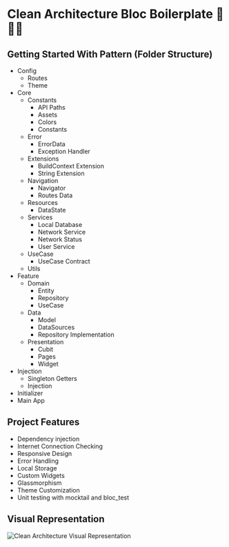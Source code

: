 # Clean Architecture Bloc Boilerplate 🚀🚀🚀

## Getting Started With Pattern (Folder Structure)

- Config
  - Routes
  - Theme
- Core
  - Constants
    - API Paths
    - Assets
    - Colors
    - Constants
  - Error
    - ErrorData
    - Exception Handler
  - Extensions
    - BuildContext Extension
    - String Extension
  - Navigation
    - Navigator
    - Routes Data
  - Resources
    - DataState
  - Services
    - Local Database
    - Network Service
    - Network Status
    - User Service
  - UseCase
    - UseCase Contract
  - Utils
- Feature
  - Domain
    - Entity
    - Repository
    - UseCase
  - Data
    - Model
    - DataSources
    - Repository Implementation
  - Presentation
    - Cubit
    - Pages
    - Widget
- Injection
  - Singleton Getters
  - Injection
- Initializer
- Main App

## Project Features

- Dependency injection
- Internet Connection Checking
- Responsive Design
- Error Handling
- Local Storage
- Custom Widgets
- Glassmorphism
- Theme Customization
- Unit testing with mocktail and bloc_test

## Visual Representation
![Clean Architecture Visual Representation](https://media.licdn.com/dms/image/D4D22AQG-qyukqfBqEA/feedshare-shrink_800/0/1702383484984?e=1714608000&v=beta&t=LKhnmVWvh6j0PEyAVJPH-xB_0l9nWrUVGjfawI3aIIQ)
